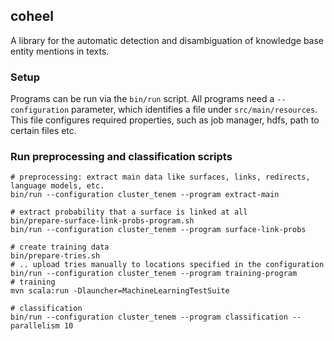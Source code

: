 ## coheel
A library for the automatic detection and disambiguation of knowledge base entity mentions in texts.

### Setup

Programs can be run via the `bin/run` script.
All programs need a `--configuration` parameter, which identifies a file under `src/main/resources`.
This file configures required properties, such as job manager, hdfs, path to certain files etc.

### Run preprocessing and classification scripts

    # preprocessing: extract main data like surfaces, links, redirects, language models, etc.
    bin/run --configuration cluster_tenem --program extract-main

    # extract probability that a surface is linked at all
    bin/prepare-surface-link-probs-program.sh
    bin/run --configuration cluster_tenem --program surface-link-probs

    # create training data
    bin/prepare-tries.sh
	# .. upload tries manually to locations specified in the configuration
    bin/run --configuration cluster_tenem --program training-program
    # training
    mvn scala:run -Dlauncher=MachineLearningTestSuite

    # classification
    bin/run --configuration cluster_tenem --program classification --parallelism 10

